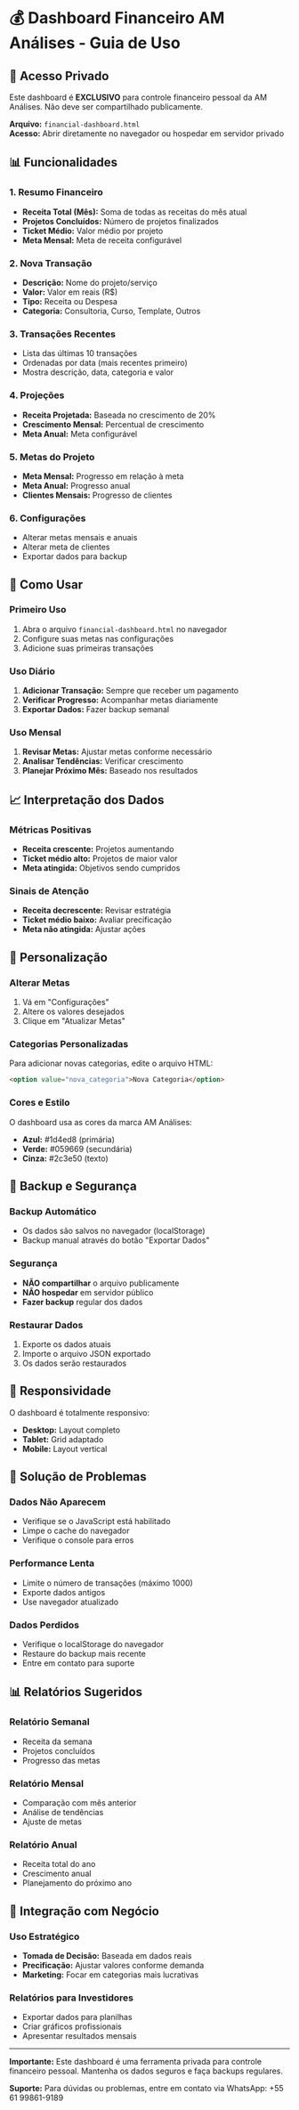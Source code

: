 # 💰 Dashboard Financeiro AM Análises - Guia de Uso

## 🔐 Acesso Privado

Este dashboard é **EXCLUSIVO** para controle financeiro pessoal da AM Análises. Não deve ser compartilhado publicamente.

**Arquivo:** `financial-dashboard.html`  
**Acesso:** Abrir diretamente no navegador ou hospedar em servidor privado

## 📊 Funcionalidades

### 1. Resumo Financeiro
- **Receita Total (Mês):** Soma de todas as receitas do mês atual
- **Projetos Concluídos:** Número de projetos finalizados
- **Ticket Médio:** Valor médio por projeto
- **Meta Mensal:** Meta de receita configurável

### 2. Nova Transação
- **Descrição:** Nome do projeto/serviço
- **Valor:** Valor em reais (R$)
- **Tipo:** Receita ou Despesa
- **Categoria:** Consultoria, Curso, Template, Outros

### 3. Transações Recentes
- Lista das últimas 10 transações
- Ordenadas por data (mais recentes primeiro)
- Mostra descrição, data, categoria e valor

### 4. Projeções
- **Receita Projetada:** Baseada no crescimento de 20%
- **Crescimento Mensal:** Percentual de crescimento
- **Meta Anual:** Meta configurável

### 5. Metas do Projeto
- **Meta Mensal:** Progresso em relação à meta
- **Meta Anual:** Progresso anual
- **Clientes Mensais:** Progresso de clientes

### 6. Configurações
- Alterar metas mensais e anuais
- Alterar meta de clientes
- Exportar dados para backup

## 🚀 Como Usar

### Primeiro Uso
1. Abra o arquivo `financial-dashboard.html` no navegador
2. Configure suas metas nas configurações
3. Adicione suas primeiras transações

### Uso Diário
1. **Adicionar Transação:** Sempre que receber um pagamento
2. **Verificar Progresso:** Acompanhar metas diariamente
3. **Exportar Dados:** Fazer backup semanal

### Uso Mensal
1. **Revisar Metas:** Ajustar metas conforme necessário
2. **Analisar Tendências:** Verificar crescimento
3. **Planejar Próximo Mês:** Baseado nos resultados

## 📈 Interpretação dos Dados

### Métricas Positivas
- **Receita crescente:** Projetos aumentando
- **Ticket médio alto:** Projetos de maior valor
- **Meta atingida:** Objetivos sendo cumpridos

### Sinais de Atenção
- **Receita decrescente:** Revisar estratégia
- **Ticket médio baixo:** Avaliar precificação
- **Meta não atingida:** Ajustar ações

## 🔧 Personalização

### Alterar Metas
1. Vá em "Configurações"
2. Altere os valores desejados
3. Clique em "Atualizar Metas"

### Categorias Personalizadas
Para adicionar novas categorias, edite o arquivo HTML:
```html
<option value="nova_categoria">Nova Categoria</option>
```

### Cores e Estilo
O dashboard usa as cores da marca AM Análises:
- **Azul:** #1d4ed8 (primária)
- **Verde:** #059669 (secundária)
- **Cinza:** #2c3e50 (texto)

## 💾 Backup e Segurança

### Backup Automático
- Os dados são salvos no navegador (localStorage)
- Backup manual através do botão "Exportar Dados"

### Segurança
- **NÃO compartilhar** o arquivo publicamente
- **NÃO hospedar** em servidor público
- **Fazer backup** regular dos dados

### Restaurar Dados
1. Exporte os dados atuais
2. Importe o arquivo JSON exportado
3. Os dados serão restaurados

## 📱 Responsividade

O dashboard é totalmente responsivo:
- **Desktop:** Layout completo
- **Tablet:** Grid adaptado
- **Mobile:** Layout vertical

## 🐛 Solução de Problemas

### Dados Não Aparecem
- Verifique se o JavaScript está habilitado
- Limpe o cache do navegador
- Verifique o console para erros

### Performance Lenta
- Limite o número de transações (máximo 1000)
- Exporte dados antigos
- Use navegador atualizado

### Dados Perdidos
- Verifique o localStorage do navegador
- Restaure do backup mais recente
- Entre em contato para suporte

## 📊 Relatórios Sugeridos

### Relatório Semanal
- Receita da semana
- Projetos concluídos
- Progresso das metas

### Relatório Mensal
- Comparação com mês anterior
- Análise de tendências
- Ajuste de metas

### Relatório Anual
- Receita total do ano
- Crescimento anual
- Planejamento do próximo ano

## 🎯 Integração com Negócio

### Uso Estratégico
- **Tomada de Decisão:** Baseada em dados reais
- **Precificação:** Ajustar valores conforme demanda
- **Marketing:** Focar em categorias mais lucrativas

### Relatórios para Investidores
- Exportar dados para planilhas
- Criar gráficos profissionais
- Apresentar resultados mensais

---

**Importante:** Este dashboard é uma ferramenta privada para controle financeiro pessoal. Mantenha os dados seguros e faça backups regulares.

**Suporte:** Para dúvidas ou problemas, entre em contato via WhatsApp: +55 61 99861-9189
